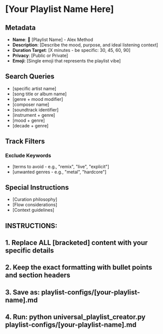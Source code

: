 # [Your Playlist Name Here]

## Metadata
- **Name**: 🎵 [Playlist Name] - Alex Method
- **Description**: [Describe the mood, purpose, and ideal listening context]
- **Duration Target**: [X minutes - be specific: 30, 45, 60, 90]
- **Privacy**: [Public or Private]
- **Emoji**: [Single emoji that represents the playlist vibe]

## Search Queries
- [specific artist name]
- [song title or album name]
- [genre + mood modifier]
- [composer name]
- [soundtrack identifier]
- [instrument + genre]
- [mood + genre]
- [decade + genre]

## Track Filters
### Exclude Keywords
- [terms to avoid - e.g., "remix", "live", "explicit"]
- [unwanted genres - e.g., "metal", "hardcore"]

## Special Instructions
- [Curation philosophy]
- [Flow considerations]
- [Context guidelines]

## INSTRUCTIONS:
## 1. Replace ALL [bracketed] content with your specific details
## 2. Keep the exact formatting with bullet points and section headers
## 3. Save as: playlist-configs/[your-playlist-name].md
## 4. Run: python universal_playlist_creator.py playlist-configs/[your-playlist-name].md
